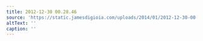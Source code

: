 ```yaml
---
title: 2012-12-30 00.28.46
source: 'https://static.jamesdigioia.com/uploads/2014/01/2012-12-30-00-28-46-scaled.jpg'
altText: ''
caption: ''
---
```


